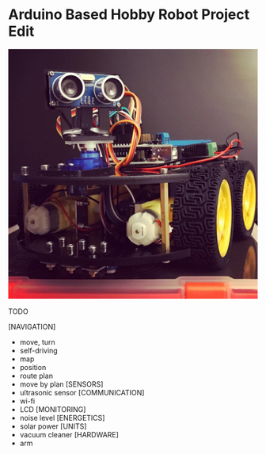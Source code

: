 # Arduino Based Hobby Robot Project Edit

![Elegoo Smart Robot Car](/car.jpg "Elegoo Smart Robot Car")

TODO

[NAVIGATION]
- move, turn
- self-driving
- map
- position
- route plan
- move by plan
[SENSORS]
- ultrasonic sensor
[COMMUNICATION]
- wi-fi
- LCD
[MONITORING]
- noise level
[ENERGETICS]
- solar power
[UNITS]
- vacuum cleaner
[HARDWARE]
- arm
